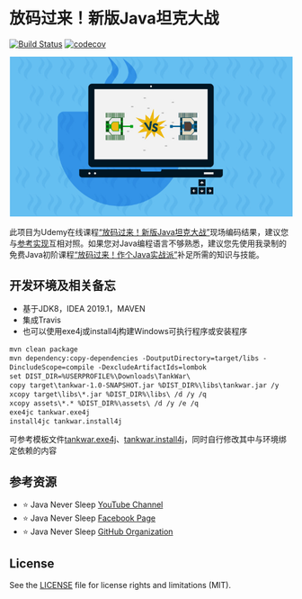 # 放码过来！新版Java坦克大战

[![Build Status](https://travis-ci.org/JavaNeverSleep/udemy-tankwar.svg?branch=master)](https://travis-ci.org/JavaNeverSleep/udemy-tankwar)
[![codecov](https://codecov.io/gh/JavaNeverSleep/udemy-tankwar/branch/master/graph/badge.svg)](https://codecov.io/gh/JavaNeverSleep/udemy-tankwar)

[![](assets/images/udemy-course.jpg)](https://www.udemy.com/java-tank-war/?couponCode=JAVA-NEVER-SLEEP)

此项目为Udemy在线课程[“放码过来！新版Java坦克大战”](https://www.udemy.com/java-tank-war/?couponCode=JAVA-NEVER-SLEEP)现场编码结果，建议您与[参考实现](https://github.com/ny83427/tankwar)互相对照。如果您对Java编程语言不够熟悉，建议您先使用我录制的免费Java初阶课程[“放码过来！作个Java实战派”](https://www.udemy.com/java-warrior-part1)补足所需的知识与技能。


## 开发环境及相关备忘

* 基于JDK8，IDEA 2019.1，MAVEN
* 集成Travis
* 也可以使用exe4j或install4j构建Windows可执行程序或安装程序
```shell
mvn clean package
mvn dependency:copy-dependencies -DoutputDirectory=target/libs -DincludeScope=compile -DexcludeArtifactIds=lombok
set DIST_DIR=%USERPROFILE%\Downloads\TankWar\
copy target\tankwar-1.0-SNAPSHOT.jar %DIST_DIR%\libs\tankwar.jar /y
xcopy target\libs\*.jar %DIST_DIR%\libs\ /d /y /q
xcopy assets\*.* %DIST_DIR%\assets\ /d /y /e /q
exe4jc tankwar.exe4j
install4jc tankwar.install4j
```

可参考模板文件[tankwar.exe4j](tankwar.exe4j)、[tankwar.install4j](tankwar.install4j)，同时自行修改其中与环境绑定依赖的内容

## 参考资源

- ⭐️ Java Never Sleep [YouTube Channel](https://bit.ly/2F2fMFP)
- ⭐️ Java Never Sleep [Facebook Page](https://www.facebook.com/javanotsleep)
- ⭐️ Java Never Sleep [GitHub Organization](https://github.com/JavaNeverSleep)

## License
See the [LICENSE](LICENSE.md) file for license rights and limitations (MIT).